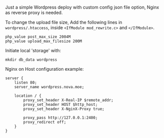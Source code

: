 Just a simple Wordpress deploy with custom config json file option, Nginx as reverse proxy is needed.

To change the upload file size, Add the following lines in `wordpress/.htaccess`, inside `<IfModule mod_rewrite.c>` and `</IfModule>`.

```
php_value post_max_size 2004M
php_value upload_max_filesize 200M
```

Initiate local 'storage' with:

```
mkdir db_data wordpress
```

Nginx on Host configuration example:

```
server {
    listen 80;
    server_name wordpress.nova.moe;

	location / {
        proxy_set_header X-Real-IP $remote_addr;
        proxy_set_header HOST $http_host;
        proxy_set_header X-NginX-Proxy true;

        proxy_pass http://127.0.0.1:2400;
        proxy_redirect off;
	}
}
```

